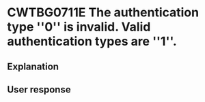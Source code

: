# CWTBG0711E The authentication type ''0'' is invalid. Valid authentication types are ''1''.

## Explanation

## User response